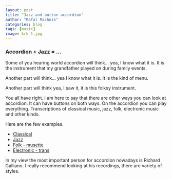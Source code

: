 ```yaml
---
layout: post
title: "Jazz and button accordion"
author: "Rafal Machnik"
categories: blog
tags: [music]
image: krk-1.jpg
---
```

### Accordion + Jazz = ... 
Some of you hearing world accordion will think... yea, I know what it is.
It is the instrument that my grandfather played on during family events.

Another part will think... yea I know what it is. It is the kind of menu.

Another part will think yea, I saw it, it is this folksy instrument.

You all have right. I am here to say that there are other ways you can look at accordion.
It can have buttons on both ways. On the accordion you can play everything. 
Transcriptions of classical music, jazz, folk, electronic music and other kinds.

Here are the few examples.
* [Classical](https://www.youtube.com/watch?v=eDFFUIGoBUc)
* [Jazz](https://www.youtube.com/watch?v=9hjMisX997Y)
* [Folk - musette](https://www.youtube.com/watch?v=M0nhPLhNl3E)     
* [Electronic - trans](https://youtu.be/ICxGZT3mcrQ?t=851)

In my view the most important person for accordion nowadays is Richard Galliano.
I really recommend looking at his recordings, there are variety of styles.